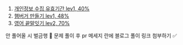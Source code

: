 1. [개인정보 수집 유효기간 lev1, 40%](https://school.programmers.co.kr/learn/courses/30/lessons/150370)
2. [햄버거 만들기 lev1, 48%](https://school.programmers.co.kr/learn/courses/30/lessons/133502)
3. [영어 끝말잇기 lev2, 70%](https://school.programmers.co.kr/learn/courses/30/lessons/12981)

안 풀어올 시 벌금행 💸
문제 풀이 후 pr 메세지 란에 블로그 풀이 링크 첨부하기 ✅
